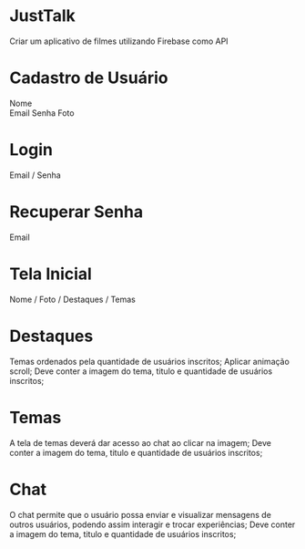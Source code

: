 # JustTalk


Criar um aplicativo de filmes utilizando Firebase como API

# Cadastro de Usuário

Nome</br>
Email
Senha
Foto

# Login

Email / Senha

# Recuperar Senha

Email

# Tela Inicial 

Nome / Foto / Destaques / Temas

# Destaques

Temas ordenados pela quantidade de usuários inscritos;
Aplicar animação scroll;
Deve conter a imagem do tema, titulo e quantidade de usuários inscritos;

# Temas 

A tela de temas deverá dar acesso ao chat ao clicar na imagem;
Deve conter a imagem do tema, titulo e quantidade de usuários inscritos;

# Chat

O chat permite que o usuário possa enviar e visualizar mensagens de outros usuários, podendo assim interagir e trocar experiências;
Deve conter a imagem do tema, titulo e quantidade de usuários inscritos;
